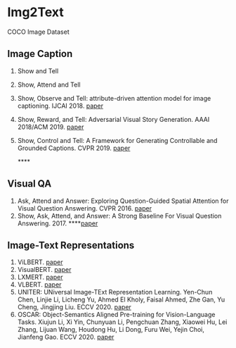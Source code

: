 # Img2Text

COCO Image Dataset

## Image Caption

1. Show and Tell
2. Show, Attend and Tell
3. Show, Observe and Tell: attribute-driven attention model for image captioning. IJCAI 2018. [paper](https://www.ijcai.org/Proceedings/2018/84)
4. Show, Reward, and Tell: Adversarial Visual Story Generation. AAAI 2018/ACM 2019. [paper](https://dl.acm.org/doi/10.1145/3291925)
5. Show, Control and Tell: A Framework for Generating Controllable and Grounded Captions. CVPR 2019. [paper](https://arxiv.org/abs/1811.10652)

   \*\*\*\*

## Visual QA

1. Ask, Attend and Answer: Exploring Question-Guided Spatial Attention for Visual Question Answering. CVPR 2016. [paper](https://arxiv.org/abs/1511.05234)
2. Show, Ask, Attend, and Answer: A Strong Baseline For Visual Question Answering. 2017. ****[paper](https://arxiv.org/abs/1704.03162)

## Image-Text Representations

1. ViLBERT. [paper](https://arxiv.org/abs/1908.02265)
2. VisualBERT. [paper](https://arxiv.org/abs/1908.03557)
3. LXMERT. [paper](https://arxiv.org/abs/1908.07490)
4. VLBERT. [paper](https://arxiv.org/abs/1908.08530)
5. UNITER: UNiversal Image-TExt Representation Learning. Yen-Chun Chen, Linjie Li, Licheng Yu, Ahmed El Kholy, Faisal Ahmed, Zhe Gan, Yu Cheng, Jingjing Liu. ECCV 2020. [paper](https://arxiv.org/abs/1909.11740)
6. OSCAR: Object-Semantics Aligned Pre-training for Vision-Language Tasks. Xiujun Li, Xi Yin, Chunyuan Li, Pengchuan Zhang, Xiaowei Hu, Lei Zhang, Lijuan Wang, Houdong Hu, Li Dong, Furu Wei, Yejin Choi, Jianfeng Gao. ECCV 2020. [paper](https://arxiv.org/abs/2004.06165)



